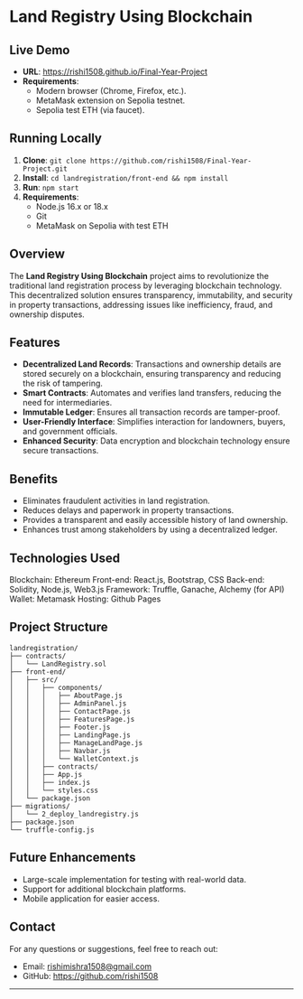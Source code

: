# Land Registry Using Blockchain

## Live Demo
- **URL**: https://rishi1508.github.io/Final-Year-Project
- **Requirements**:
  - Modern browser (Chrome, Firefox, etc.).
  - MetaMask extension on Sepolia testnet.
  - Sepolia test ETH (via faucet).

## Running Locally
1. **Clone**: `git clone https://github.com/rishi1508/Final-Year-Project.git`
2. **Install**: `cd landregistration/front-end && npm install`
3. **Run**: `npm start`
4. **Requirements**:
   - Node.js 16.x or 18.x
   - Git
   - MetaMask on Sepolia with test ETH

## Overview

The **Land Registry Using Blockchain** project aims to revolutionize the traditional land registration process by leveraging blockchain technology. This decentralized solution ensures transparency, immutability, and security in property transactions, addressing issues like inefficiency, fraud, and ownership disputes.

## Features

- **Decentralized Land Records**: Transactions and ownership details are stored securely on a blockchain, ensuring transparency and reducing the risk of tampering.
- **Smart Contracts**: Automates and verifies land transfers, reducing the need for intermediaries.
- **Immutable Ledger**: Ensures all transaction records are tamper-proof.
- **User-Friendly Interface**: Simplifies interaction for landowners, buyers, and government officials.
- **Enhanced Security**: Data encryption and blockchain technology ensure secure transactions.

## Benefits

- Eliminates fraudulent activities in land registration.
- Reduces delays and paperwork in property transactions.
- Provides a transparent and easily accessible history of land ownership.
- Enhances trust among stakeholders by using a decentralized ledger.

## Technologies Used

Blockchain: Ethereum
Front-end: React.js, Bootstrap, CSS
Back-end: Solidity, Node.js, Web3.js
Framework: Truffle, Ganache, Alchemy (for API)
Wallet: Metamask
Hosting: Github Pages

## Project Structure

```
landregistration/
├── contracts/
│   └── LandRegistry.sol
├── front-end/
│   ├── src/
│   │   ├── components/
│   │   │   ├── AboutPage.js
│   │   │   ├── AdminPanel.js
│   │   │   ├── ContactPage.js
│   │   │   ├── FeaturesPage.js
│   │   │   ├── Footer.js
│   │   │   ├── LandingPage.js
│   │   │   ├── ManageLandPage.js
│   │   │   ├── Navbar.js
│   │   │   └── WalletContext.js
│   │   ├── contracts/
│   │   ├── App.js
│   │   ├── index.js
│   │   └── styles.css
│   └── package.json
├── migrations/
│   └── 2_deploy_landregistry.js
├── package.json
└── truffle-config.js
```

## Future Enhancements

- Large-scale implementation for testing with real-world data.
- Support for additional blockchain platforms.
- Mobile application for easier access.

## Contact

For any questions or suggestions, feel free to reach out:

- Email: rishimishra1508@gmail.com
- GitHub: https://github.com/rishi1508

---

